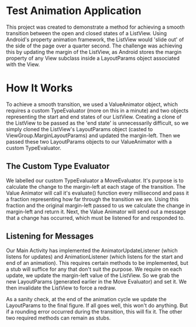 Test Animation Application
==========================

This project was created to demonstrate a method for achieving a smooth transition between  the open and closed states of a ListView. Using Android's property animation framework, the ListView would 'slide out' of the side of the page over a quarter second. The challenge was achieving this by updating the margin of the ListView, as Android stores the margin property of any View subclass inside a LayoutParams object associated with the View.

How It Works
============

To achieve a smooth transition, we used a ValueAnimator object, which requires a custom TypeEvaluator (more on this in a minute) and two objects representing the start and end states of our ListView. Creating a clone of the ListView to be passed as the 'end state' is unnecessarily difficult, so we simply cloned the ListView's LayoutParams object (casted to ViewGroup.MarginLayoutParams) and updated the margin-left. Then we passed these two LayoutParams objects to our ValueAnimator with a custom TypeEvaluator.

The Custom Type Evaluator
-------------------------

We labelled our custom TypeEvaluator a MoveEvaluator. It's purpose is to calculate the change to the margin-left at each stage of the transition. The Value Animator will call it's evaluate() function every millisecond and pass it a fraction representing how far through the transition we are. Using this fraction and the original margin-left passed to us we calculate the change in margin-left and return it. Next, the Value Animator will send out a message that a change has occurred, which must be listened for and responded to.

Listening for Messages
----------------------

Our Main Activity has implemented the AnimatorUpdateListener (which listens for updates) and AnimationListener (which listens for the start and end of an animation). This requires certain methods to be implemented, but a stub will suffice for any that don't suit the purpose. We require on each update, we update the margin-left value of the ListView. So we grab the new LayoutParams (generated earlier in the Move Evaluator) and set it. We then invalidate the ListView to force a redraw.

As a sanity check, at the end of the animation cycle we update the LayoutParams to the final figure. If all goes well, this won't do anything. But if a rounding error occurred during the transition, this will fix it. The other two required methods can remain as stubs.